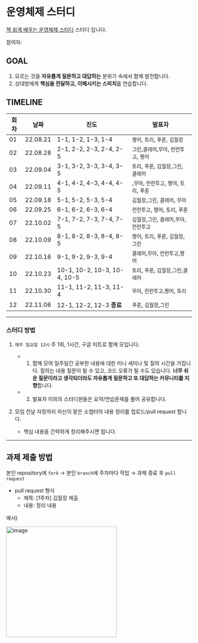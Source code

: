 # 운영체제 스터디

[책 쉽게 배우는 운영체제 스터디](http://www.yes24.com/Product/Goods/62054527) 스터디 입니다.

참여자: 

## GOAL

1. 모르는 것을 **자유롭게 질문하고 대답하는** 분위기 속에서 함께 발전합니다.
2. 상대방에게 **핵심을 전달하고, 이해시키는 스피치**를 연습합니다.

## TIMELINE
 
|회차|날짜|진도|발표자|
|---|---|---|---|
|01|22.08.21|1-1, 1-2, 1-3, 1-4|`짱어`, `토리`, `푸룬`, `김월장` | 
|02|22.08.28|2-1, 2-2, 2-3, 2-4, 2-5|`그린`,`클레어`,`무아`, `런런투고`, `짱어` | 
|03|22.09.04|3-1, 3-2, 3-3, 3-4, 3-5| `토리`, `푸룬`, `김월장`,`그린`, `클레어` | 
|04|22.09.11|4-1, 4-2, 4-3, 4-4, 4-5|,`무아`, `런런투고`, `짱어`, `토리`, `푸룬`| 
|05|22.09.18|5-1, 5-2, 5-3, 5-4| `김월장`,`그린`, `클레어`, `무아` |
|06|22.09.25|6-1, 6-2, 6-3, 6-4| `런런투고`, `짱어`, `토리`, `푸룬`| 
|07|22.10.02|7-1, 7-2, 7-3, 7-4, 7-5| `김월장`,`그린`, `클레어`,`무아`, `런런투고` | 
|08|22.10.09|8-1, 8-2, 8-3, 8-4, 8-5| `짱어`, `토리`, `푸룬`, `김월장`,`그린`| 
|09|22.10.16|9-1, 9-2, 9-3, 9-4|`클레어`,`무아`, `런런투고`,`짱어` | 
|10|22.10.23|10-1, 10-2, 10-3, 10-4, 10-5| `토리`, `푸룬`, `김월장`,`그린`,`클레어` | 
|11|22.10.30|11-1, 11-2, 11-3, 11-4|`무아`, `런런투고`,`짱어`, `토리` | 
|12|22.11.06|12-1, 12-2, 12-3 **종료**| `푸룬`, `김월장`,`그린` |

---

### **스터디 방법**

1. `매주 일요일 13시` 주 1회, 1시간, 구글 미트로 함께 모입니다.
   
    - 1. 함께 모여 일주일간 공부한 내용에 대한 미니 세미나 및 질의 시간을 가집니다.
       질의는 내용 질문이 될 수 있고, 코드 오류가 될 수도 있습니다. 
       **너무 쉬운 질문이라고 생각되더라도 자유롭게 질문하고 또 대답하는 커뮤니티를 지향**합니다.

    - 2. 발표자 이외의 스터디원들은 요약/연습문제를 풀어 공유합니다.
    

2. 모임 전날 자정까지 자신이 맡은 소챕터의 내용 정리를 업로드/pull request 합니다.
    - 핵심 내용을 간략하게 정리해주시면 됩니다.


---

## 과제 제출 방법

본인 repository에 `fork` → 본인 `branch`에 주차마다 작업 → 과제 종료 후 `pull request`

- pull request 형식 
   - 제목: [1주차] 김월장 제출
   - 내용: 정리 내용

예시)

<img src="https://user-images.githubusercontent.com/69420512/136134843-f43bd2bd-c3f2-4eea-9a96-ea7e022bd40a.png" alt="image" width="300" height="whatever">
